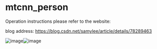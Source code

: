 # mtcnn_person
 
Operation instructions please refer to the website:
 
blog address: https://blog.csdn.net/samylee/article/details/78289463

![image](https://github.com/samylee/mtcnn_person/blob/master/1.jpg)![image](https://github.com/samylee/mtcnn_person/blob/master/2.jpg)
